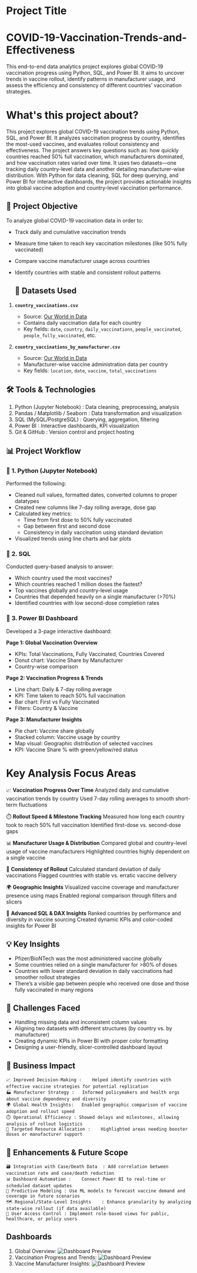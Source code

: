 # Project Title
# COVID-19-Vaccination-Trends-and-Effectiveness
This end-to-end data analytics project explores global COVID-19 vaccination progress using Python, SQL, and Power BI. It aims to uncover trends in vaccine rollout, identify patterns in manufacturer usage, and assess the efficiency and consistency of different countries’ vaccination strategies.

# What's this project about?
This project explores global COVID-19 vaccination trends using Python, SQL, and Power BI. It analyzes vaccination progress by country, identifies the most-used vaccines, and evaluates rollout consistency and effectiveness. The project answers key questions such as: how quickly countries reached 50% full vaccination, which manufacturers dominated, and how vaccination rates varied over time. It uses two datasets—one tracking daily country-level data and another detailing manufacturer-wise distribution. With Python for data cleaning, SQL for deep querying, and Power BI for interactive dashboards, the project provides actionable insights into global vaccine adoption and country-level vaccination performance.

## 📌 Project Objective
To analyze global COVID-19 vaccination data in order to:
- Track daily and cumulative vaccination trends
- Measure time taken to reach key vaccination milestones (like 50% fully vaccinated)
- Compare vaccine manufacturer usage across countries
- Identify countries with stable and consistent rollout patterns

  ## 📁 Datasets Used

1. **`country_vaccinations.csv`**  
   - Source: [Our World in Data](https://ourworldindata.org/covid-vaccinations)  
   - Contains daily vaccination data for each country  
   - Key fields: `date`, `country`, `daily_vaccinations`, `people_vaccinated`, `people_fully_vaccinated`, etc.

2. **`country_vaccinations_by_manufacturer.csv`**  
   - Source: [Our World in Data](https://ourworldindata.org/covid-vaccinations)  
   - Manufacturer-wise vaccine administration data per country  
   - Key fields: `location`, `date`, `vaccine`, `total_vaccinations`

## 🛠️ Tools & Technologies
 1. Python (Jupyter Notebook) : Data cleaning, preprocessing, analysis 
 2. Pandas / Matplotlib / Seaborn : Data transformation and visualization 
 3. SQL (MySQL/PostgreSQL) : Querying, aggregation, filtering
 4. Power BI : Interactive dashboards, KPI visualization
 5. Git & GitHub : Version control and project hosting

## 📊 Project Workflow

### 🔹 **1. Python (Jupyter Notebook)**
Performed the following:
- Cleaned null values, formatted dates, converted columns to proper datatypes
- Created new columns like 7-day rolling average, dose gap
- Calculated key metrics:
  - Time from first dose to 50% fully vaccinated
  - Gap between first and second dose
  - Consistency in daily vaccination using standard deviation
- Visualized trends using line charts and bar plots

### 🔹 **2. SQL**
Conducted query-based analysis to answer:
- Which country used the most vaccines?
- Which countries reached 1 million doses the fastest?
- Top vaccines globally and country-level usage
- Countries that depended heavily on a single manufacturer (>70%)
- Identified countries with low second-dose completion rates

### 🔹 **3. Power BI Dashboard**

Developed a 3-page interactive dashboard:

  **Page 1: Global Vaccination Overview**
  - KPIs: Total Vaccinations, Fully Vaccinated, Countries Covered
  - Donut chart: Vaccine Share by Manufacturer
  - Country-wise comparison

  **Page 2: Vaccination Progress & Trends**
  - Line chart: Daily & 7-day rolling average
  - KPI: Time taken to reach 50% full vaccination
  - Bar chart: First vs Fully Vaccinated
  - Filters: Country & Vaccine

  **Page 3: Manufacturer Insights**
  - Pie chart: Vaccine share globally
  - Stacked column: Vaccine usage by country
  - Map visual: Geographic distribution of selected vaccines
  - KPI: Vaccine Share % with green/yellow/red status

# Key Analysis Focus Areas
📈 **Vaccination Progress Over Time**
      Analyzed daily and cumulative vaccination trends by country
      Used 7-day rolling averages to smooth short-term fluctuations

⏱️ **Rollout Speed & Milestone Tracking**
      Measured how long each country took to reach 50% full vaccination
      Identified first-dose vs. second-dose gaps

📊 **Manufacturer Usage & Distribution**
      Compared global and country-level usage of vaccine manufacturers
      Highlighted countries highly dependent on a single vaccine

📍 **Consistency of Rollout**
      Calculated standard deviation of daily vaccinations
      Flagged countries with stable vs. erratic vaccine delivery

🌍 **Geographic Insights**
      Visualized vaccine coverage and manufacturer presence using maps
      Enabled regional comparison through filters and slicers

🧠 **Advanced SQL & DAX Insights**
      Ranked countries by performance and diversity in vaccine sourcing
      Created dynamic KPIs and color-coded insights for Power BI

## 💡 Key Insights

  - Pfizer/BioNTech was the most administered vaccine globally
  - Some countries relied on a single manufacturer for >80% of doses
  - Countries with lower standard deviation in daily vaccinations had smoother rollout strategies
  - There’s a visible gap between people who received one dose and those fully vaccinated in many regions

## 📌 Challenges Faced

  - Handling missing data and inconsistent column values
  - Aligning two datasets with different structures (by country vs. by manufacturer)
  - Creating dynamic KPIs in Power BI with proper color formatting
  - Designing a user-friendly, slicer-controlled dashboard layout

## 💼 Business Impact
    📈 Improved Decision-Making :	Helped identify countries with effective vaccine strategies for potential replication
    🏭 Manufacturer Strategy : 	Informed policymakers and health orgs about vaccine dependency and diversity
    🌍 Global Health Insights:	Enabled geographic comparison of vaccine adoption and rollout speed
    ⏱️ Operational Efficiency :	Showed delays and milestones, allowing analysis of rollout logistics
    🎯 Targeted Resource Allocation :	Highlighted areas needing booster doses or manufacturer support

## 🔧 Enhancements & Future Scope
    🗃️ Integration with Case/Death Data	 : Add correlation between vaccination rate and case/death reduction
    📊 Dashboard Automation :	Connect Power BI to real-time or scheduled dataset updates
    🧠 Predictive Modeling :	Use ML models to forecast vaccine demand and coverage in future scenarios
    🗺️ Regional/State-Level Insights	: Enhance granularity by analyzing state-wise rollout (if data available)
    🧩 User Access Control :	Implement role-based views for public, healthcare, or policy users

## Dashboards
1. Global Overview: ![Dashboard Preview](https://github.com/Akanksha311/COVID-19-Vaccination-Trends-and-Effectiveness/blob/main/global%20overview.png)
2. Vaccination Progress and Trends: ![Dashboard Preview](https://github.com/Akanksha311/COVID-19-Vaccination-Trends-and-Effectiveness/blob/main/Vaccination%20Progress%20and%20Trends.png)
3. Vaccine Manufacturer Insights: ![Dashboard Preview](https://github.com/Akanksha311/COVID-19-Vaccination-Trends-and-Effectiveness/blob/main/Vaccine%20Manufacturer%20Insights.png)
